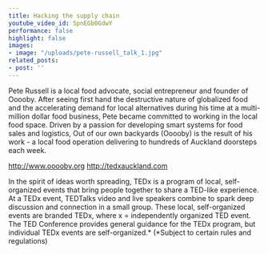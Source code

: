 ```yaml
---
title: Hacking the supply chain
youtube_video_id: SpnEGb0GdwY
performance: false
highlight: false
images:
- image: "/uploads/pete-russell_talk_1.jpg"
related_posts:
- post: ''
---
```


Pete Russell is a local food advocate, social entrepreneur and founder of Ooooby. After seeing first hand the destructive nature of globalized food and the accelerating demand for local alternatives during his time at a multi-million dollar food business, Pete became committed to working in the local food space. Driven by a passion for developing smart systems for food sales and logistics, Out of our own backyards (Ooooby) is the result of his work - a local food operation delivering to hundreds of Auckland doorsteps each week.

http://www.ooooby.org
http://tedxauckland.com

In the spirit of ideas worth spreading, TEDx is a program of local, self-organized events that bring people together to share a TED-like experience. At a TEDx event, TEDTalks video and live speakers combine to spark deep discussion and connection in a small group. These local, self-organized events are branded TEDx, where x = independently organized TED event. The TED Conference provides general guidance for the TEDx program, but individual TEDx events are self-organized.* (*Subject to certain rules and regulations)
